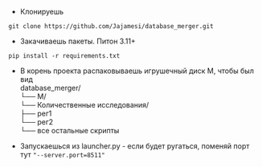 - Клонируешь
```
git clone https://github.com/Jajamesi/database_merger.git
```

- Закачиваешь пакеты. Питон 3.11+
```
pip install -r requirements.txt
```

- В корень проекта распаковываешь игрушечный диск М, чтобы был вид  
database_merger/  
└── M/  
    └── Количественные исследования/  
        ├── рег1  
        └── рег2  
└── все остальные скрипты  

- Запускаешься из launcher.py - если будет ругаться, поменяй порт тут `"--server.port=8511"`
